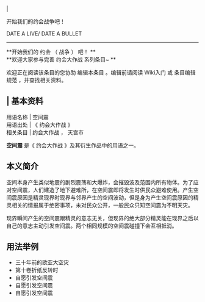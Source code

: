 |

开始我们的约会战争吧！

DATE A LIVE/  DATE A BULLET  
  
---  
  
**开始我们的 约会  （  战争  ）  吧！ **  
**欢迎大家参与完善 约会大作战  系列条目~ **

欢迎正在阅读该条目的您协助  编辑本条目  。编辑前请阅读  Wiki入门  或  条目编辑规范  ，并查找相关资料。

|  **基本资料**  
---  
用语名称  |  空间震   
用语出处  |  《  约会大作战  》   
相关条目  |  约会大作战  ，  天宫市   
  
**空间震** 是《  约会大作战  》及其衍生作品中的用语之一。

##  本义简介

空间本身产生类似地震的剧烈震荡和大爆炸，会摧毁波及范围内所有物体。为了应对空间震，人们建造了地下避难所，在空间震即将发生时供民众避难使用。产生空间震原因是精灵现界时现界与邻界产生的空间波动，但是身为产生空间震原因的精灵相关的情报属于绝密事项，未对民众公开，一般民众只知空间震为不明天灾。

现界瞬间产生的空间震跟精灵的意志无关，但现界的绝大部分精灵能在现界之后以自己的意志主动引发空间震。两个相同规模的空间震碰撞下会互相抵消。

##  用法举例

  * 三十年前的欧亚大空灾 
  * 第十卷折纸反转时 
  * 自愿引发空间震 
  * 自愿引发空间震 
  * 自愿引发空间震 